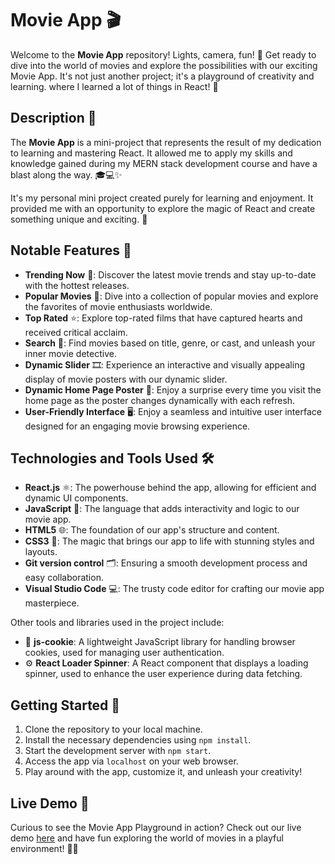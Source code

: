 # Movie App 🎬

Welcome to the **Movie App** repository! Lights, camera, fun! 🍿 Get ready to dive into the world of movies and explore the possibilities with our exciting Movie App. It's not just another project; it's a playground of creativity and learning. where I learned a lot of things in React! 🌟

## Description 📝

The **Movie App** is a mini-project that represents the result of my dedication to learning and mastering React. It allowed me to apply my skills and knowledge gained during my MERN stack development course and have a blast along the way. 🎓💻✨

It's my personal mini project created purely for learning and enjoyment. It provided me with an opportunity to explore the magic of React and create something unique and exciting. 🚀


## Notable Features 🌟

- **Trending Now** 🌟: Discover the latest movie trends and stay up-to-date with the hottest releases.
- **Popular Movies** 🎥: Dive into a collection of popular movies and explore the favorites of movie enthusiasts worldwide.
- **Top Rated** ⭐: Explore top-rated films that have captured hearts and received critical acclaim.
- **Search** 🔎: Find movies based on title, genre, or cast, and unleash your inner movie detective.
- **Dynamic Slider** 🎞️: Experience an interactive and visually appealing display of movie posters with our dynamic slider.
- **Dynamic Home Page Poster** 🌆: Enjoy a surprise every time you visit the home page as the poster changes dynamically with each refresh.
- **User-Friendly Interface** 🖥️: Enjoy a seamless and intuitive user interface designed for an engaging movie browsing experience.

## Technologies and Tools Used 🛠️

- **React.js** ⚛️: The powerhouse behind the app, allowing for efficient and dynamic UI components.
- **JavaScript** 🚀: The language that adds interactivity and logic to our movie app.
- **HTML5** 🌐: The foundation of our app's structure and content.
- **CSS3** 🎨: The magic that brings our app to life with stunning styles and layouts.
- **Git version control** 🗂️: Ensuring a smooth development process and easy collaboration.
- **Visual Studio Code** 💻: The trusty code editor for crafting our movie app masterpiece.
  
Other tools and libraries used in the project include:

- 🍪 **js-cookie**: A lightweight JavaScript library for handling browser cookies, used for managing user authentication.
- ⚙️ **React Loader Spinner**: A React component that displays a loading spinner, used to enhance the user experience during data fetching.

## Getting Started 🚀

1. Clone the repository to your local machine.
2. Install the necessary dependencies using `npm install`.
3. Start the development server with `npm start`.
4. Access the app via `localhost` on your web browser.
5. Play around with the app, customize it, and unleash your creativity!

## Live Demo 🎥

Curious to see the Movie App Playground in action? Check out our live demo [here](https://netflix404.ccbp.tech) and have fun exploring the world of movies in a playful environment! 🚀🎥

